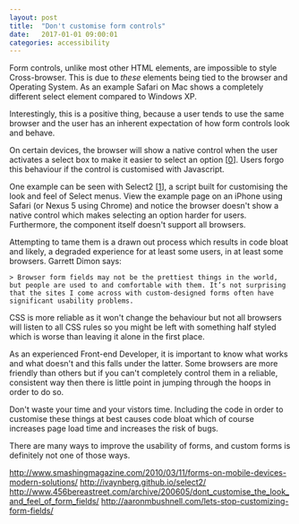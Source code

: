 ```yaml
---
layout: post
title:  "Don't customise form controls"
date:   2017-01-01 09:00:01
categories: accessibility
---
```


Form controls, unlike most other HTML elements, are impossible to style Cross-browser. This is due to *these* elements being tied to the browser and Operating System. As an example Safari on Mac shows a completely different select element compared to Windows XP.

Interestingly, this is a positive thing, because a user tends to use the same browser and the user has an inherent expectation of how form controls look and behave.

On certain devices, the browser will show a native control when the user activates a select box to make it easier to select an option [[0](#ref0)]. Users forgo this behaviour if the control is customised with Javascript. 

One example can be seen with Select2 [[1](#ref1)], a script built for customising the look and feel of Select menus. View the example page on an iPhone using Safari (or Nexus 5 using Chrome) and notice the browser doesn't show a  native control which makes selecting an option harder for users. Furthermore, the component itself doesn't support all browsers.

Attempting to tame them is a drawn out process which results in code bloat and likely, a degraded experience for at least some users, in at least some browsers. Garrett Dimon says:

	> Browser form fields may not be the prettiest things in the world, but people are used to and comfortable with them. It’s not surprising that the sites I come across with custom-designed forms often have significant usability problems.

CSS is more reliable as it won't change the behaviour but not all browsers will listen to all CSS rules so you might be left with something half styled which is worse than leaving it alone in the first place.

As an experienced Front-end Developer, it is important to know what works and what doesn't and this falls under the latter. Some browsers are more friendly than others but if you can't completely control them in a reliable, consistent way then there is little point in jumping through the hoops in order to do so.

Don't waste your time and your vistors time. Including the code in order to customise these things at best causes code bloat which of course increases page load time and increases the risk of bugs.

There are many ways to improve the usability of forms, and custom forms is definitely not one of those ways.

http://www.smashingmagazine.com/2010/03/11/forms-on-mobile-devices-modern-solutions/
http://ivaynberg.github.io/select2/
http://www.456bereastreet.com/archive/200605/dont_customise_the_look_and_feel_of_form_fields/
http://aaronmbushnell.com/lets-stop-customizing-form-fields/